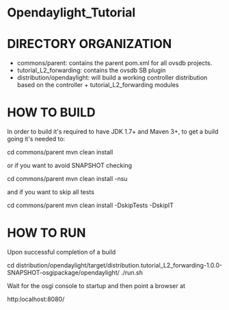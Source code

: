 Opendaylight_Tutorial
============================

DIRECTORY ORGANIZATION
======================

- commons/parent: contains the parent pom.xml for all ovsdb projects.
- tutorial_L2_forwarding: contains the ovsdb SB plugin
- distribution/opendaylight: will build a working controller distribution
  based on the controller + tutorial_L2_forwarding modules

HOW TO BUILD
============

In order to build it's required to have JDK 1.7+ and Maven 3+, to get
a build going it's needed to:

cd commons/parent
mvn clean install

or if you want to avoid SNAPSHOT checking

cd commons/parent
mvn clean install -nsu

and if you want to skip all tests

cd commons/parent
mvn clean install -DskipTests -DskipIT

HOW TO RUN
============

Upon successful completion of a build

cd distribution/opendaylight/target/distribution.tutorial_L2_forwarding-1.0.0-SNAPSHOT-osgipackage/opendaylight/
./run.sh

Wait for the osgi console to startup and then point a browser at 

http:localhost:8080/




